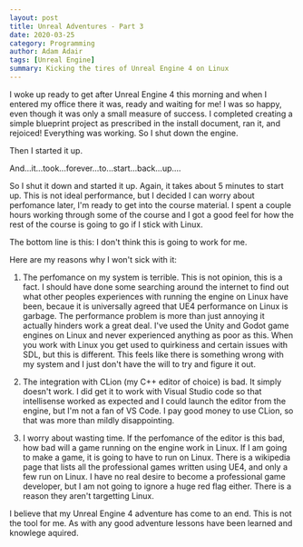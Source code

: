 ```yaml
---
layout: post
title: Unreal Adventures - Part 3
date: 2020-03-25
category: Programming 
author: Adam Adair
tags: [Unreal Engine]
summary: Kicking the tires of Unreal Engine 4 on Linux
---
```


I woke up ready to get after Unreal Engine 4 this morning and when I entered my office there it was,
ready and waiting for me! I was so happy, even though it was only a small measure of success. I 
completed creating a simple blueprint project as prescribed in the install document, ran it, and 
rejoiced! Everything was working. So I shut down the engine.

Then I started it up.

And...it...took...forever...to...start...back...up....

So I shut it down and started it up. Again, it takes about 5 minutes to start up. This is not ideal 
performance, but I decided I can worry about perfomance later, I'm ready to get into the 
course material. I spent a couple hours working through some of the course and I got a good feel 
for how the rest of the course is going to go if I stick with Linux.

The bottom line is this: I don't think this is going to work for me. 

Here are my reasons why I won't sick with it:

1. The perfomance on my system is terrible. This is not opinion, this is a fact. I should have done some searching
   around the internet to find out what other peoples experiences with running the engine on Linux
   have been, becaue it is universally agreed that UE4 performance on Linux is garbage. The performance
   problem is more than just annoying it actually hinders work a great deal. I've used the Unity and Godot
   game engines on Linux and never experienced anything as poor as this. When you work with Linux
   you get used to quirkiness and certain issues with SDL, but this is different. This feels
   like there is something wrong with my system and I just don't have the will to try and figure 
   it out.

2. The integration with CLion (my C++ editor of choice) is bad. It simply doesn't work. I did get 
   it to work with Visual Studio code so that intellisense worked as expected and I could launch
   the editor from the engine, but I'm not a fan of VS Code. I pay good money to use CLion, so that was
   more than mildly disappointing.

3. I worry about wasting time. If the perfomance of the editor is this bad, how bad will a game running on
   the engine work in Linux. If I am going to make a game, it is going to have to run on Linux. There is 
   a wikipedia page that lists all the professional games written using UE4, and only a few run on Linux.
   I have no real desire to become a professional game developer, but I am not going to ignore a huge
   red flag either. There is a reason they aren't targetting Linux. 
   
I believe that my Unreal Engine 4 adventure has come to an end. This is not the tool for me. As with
any good adventure lessons have been learned and knowlege aquired. 